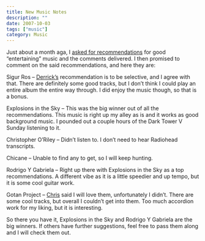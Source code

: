 ```yaml
---
title: New Music Notes
description: ""
date: 2007-10-03
tags: ["music"]
category: Music
---
```



<p>Just about a month aga, I <a href="https://web.archive.org/web/20131211172927/http://www.marktopia.net/2007/09/05/good-muzac/">asked for recommendations</a> for good “entertaining” music and the comments delivered.  I then promised to comment on the said recommendations, and here they are:</p>

<p>Sigur Ros – <a href="https://web.archive.org/web/20131211172927/http://www.dsjoo.com/">Derrick’s</a> recommendation is to be selective, and I agree with that.  There are definitely some good tracks, but I don’t think I could play an entire album the entire way through.  I did enjoy the music though, so that is a bonus.</p>

<p>Explosions in the Sky – This was the big winner out of all the recommendations.  This music is right up my alley as is and it works as good background music.  I pounded out a couple hours of the Dark Tower V Sunday listening to it.</p>

<p>Christopher O’Riley – Didn’t listen to.  I don’t need to hear Radiohead transcripts.</p>

<p>Chicane – Unable to find any to get, so I will keep hunting.</p>

<p>Rodrigo Y Gabriela – Right up there with Explosions in the Sky as a top recommendations.  A different vibe as it is a little speedier and up tempo, but it is some cool guitar work.</p>

<p>Gotan Project – <a href="https://web.archive.org/web/20131211172927/http://www.thechris.net/">Chris</a> said I will love them, unfortunately I didn’t.  There are some cool tracks, but overall I couldn’t get into them.  Too much accordion work for my liking, but it is interesting.</p>

<p>So there you have it, Explosions in the Sky and Rodrigo Y Gabriela are the big winners.  If others have further suggestions, feel free to pass them along and I will check them out.</p>
